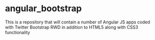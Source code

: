 # angular_bootstrap
This is a repository that will contain a number of Angular JS apps coded with Twitter Bootstrap RWD in addition to HTML5 along with CSS3 functionality
